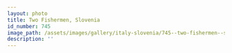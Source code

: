 ```yaml
---
layout: photo
title: Two Fishermen, Slovenia
id_number: 745
image_path: /assets/images/gallery/italy-slovenia/745--two-fishermen--slovenia.jpg
description: ''
---
```


